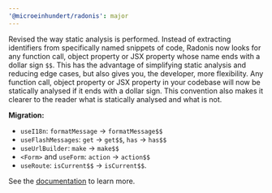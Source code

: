 ```yaml
---
'@microeinhundert/radonis': major
---
```


Revised the way static analysis is performed. Instead of extracting identifiers from specifically named snippets of code, Radonis now looks for any function call, object property or JSX property whose name ends with a dollar sign `$$`. This has the advantage of simplifying static analysis and reducing edge cases, but also gives you, the developer, more flexibility. Any function call, object property or JSX property in your codebase will now be statically analysed if it ends with a dollar sign. This convention also makes it clearer to the reader what is statically analysed and what is not.

**Migration:**
- `useI18n`: `formatMessage` -> `formatMessage$$`
- `useFlashMessages`: `get` -> `get$$`, `has` -> `has$$`
- `useUrlBuilder`: `make` -> `make$$`
- `<Form>` and `useForm`: `action` -> `action$$`
- `useRoute`: `isCurrent$$` -> `isCurrent$$`.

See the [documentation](https://radonis.vercel.app/docs/compiler) to learn more.
